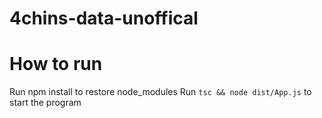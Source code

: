 # 4chins-data-unoffical

# How to run
Run npm install to restore node_modules
Run `tsc && node dist/App.js` to start the program
